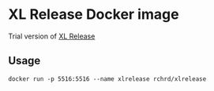 # XL Release Docker image

Trial version of [XL Release](https://xebialabs.com/products/xl-release/)

## Usage

```
docker run -p 5516:5516 --name xlrelease rchrd/xlrelease
```
